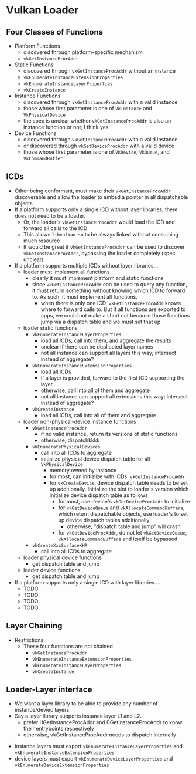 Vulkan Loader
=============

## Four Classes of Functions

- Platform Functions
  - discovered through platform-specific mechanism
  - `vkGetInstanceProcAddr`
- Static Functions
  - discovered through `vkGetInstanceProcAddr` without an instance
  - `vkEnumerateInstanceExtensionProperties`
  - `vkEnumerateInstanceLayerProperties`
  - `vkCreateInstance`
- Instance Functions
  - discovered through `vkGetInstanceProcAddr` with a valid instance
  - those whose first parameter is one of `VkInstance` and `VkPhysicalDevice`
  - the spec is unclear whether `vkGetInstanceProcAddr` is also an instance
    function or not; I think yes.
- Device Functions
  - discovered through `vkGetInstanceProcAddr` with a valid instance
  - or discovered through `vkGetDeviceProcAddr` with a valid device
  - those whose first parameter is one of `VkDevice`, `VkQueue`, and
    `VkCommandBuffer`

## ICDs

- Other being conformant,  must make their `vkGetInstanceProcAddr`
  discoverable and allow the loader to embed a pointer in all dispatchable
  objects
- If a platform supports only a single ICD without layer libraries, there does
  not need to be a loader.
  - Or, the loader's `vkGetInstanceProcAddr` would load the ICD and forward
    all calls to the ICD
  - This allows `libvulkan.so` to be always linked without consuming much
    resource
  - It would be great if `vkGetInstanceProcAddr` can be used to discover
    `vkGetInstanceProcAddr`, bypassing the loader completely (spec unclear)
- If a platform supports multiple ICDs without layer libraries...
  - loader must implement all functions
    - clearly it must implement platform and static functions
    - since `vkGetInstanceProcAddr` can be used to query any function, it must
      return something without knowing which ICD to forward to.  As such, it
      must implement all functions.
      - when there is only one ICD, `vkGetInstanceProcAddr` knows where to
        forward calls to.  But if all functions are exported to apps, we could
        not make a short cut because those functions jump via a dispatch table
        and we must set that up
  - loader static functions
    - `vkEnumerateInstanceLayerProperties`
      - load all ICDs, call into them, and aggregate the results
      - unclear if there can be duplicated layer names
      - not all instance can support all layers this way; intersect instead of
        aggregate?
    - `vkEnumerateInstanceExtensionProperties`
      - load all ICDs
      - if a layer is provided, forward to the first ICD supporting the layer
      - otherwise, call into all of them and aggregate
      - not all instance can support all extensions this way; intersect instead
        of aggregate?
    - `vkCreateInstance`
      - load all ICDs, call into all of them and aggregate
  - loader non-physical-device instance functions
    - `vkGetInstanceProcAddr`
      - if no valid instance, return its versions of static functions
      - otherwise, dispatchkkkk
    - `vkEnumeratePhysicalDevices`
      - call into all ICDs to aggregate
      - initialize physical device dispatch table for all `VkPhysicalDevice`
        - memory owned by instance
        - for most, can initialize with ICDs' `vkGetInstanceProcAddr`
        - for `vkCreateDevice`, device dispatch table needs to be set up
          additionally.  Initialize the slot to loader's version which
          initialize device dispatch table as follows
          - for most, use device's `vkGetDeviceProcAddr` to initialize
          - for `vkGetDeviceQueue` and `vkAllocateCommandBuffers`, which return
            dispatchable objects, use loader's to set up device dispatch tables
            additionally
            - otherwise, "dispatch table and jump" will crash
          - for `vkGetDeviceProcAddr`, do not let `vkGetDeviceQueue`,
            `vkAllocateCommandBuffers` and itself be bypassed
    - `vkCreateXxxSurfaceKHR`
      - call into all ICDs to aggregate
  - loader physical device functions
    - get dispatch table and jump
  - loader device functions
    - get dispatch table and jump
- If a platform supports only a single ICD with layer libraries....
  - TODO
  - TODO
  - TODO
  - TODO

## Layer Chaining

- Restrictions
  - These four functions are not chained
    - `vkGetInstanceProcAddr`
    - `vkEnumerateInstanceExtensionProperties`
    - `vkEnumerateInstanceLayerProperties`
    - `vkCreateInstance`

## Loader-Layer interface

- We want a layer library to be able to provide any number of instance/deviec
  layers
- Say a layer library supports instance layer L1 and L2.
  - prefer l1GetInstanceProcAddr and l1GetInstanceProcAddr to know their
    entrypoints respectively
  - otherwise, vkGetInstanceProcAddr needs to dispatch internally

* instance layers must export `vkEnumerateInstanceLayerProperties` and
  `vkEnumerateInstanceExtensionProperties`
* device layers must export `vkEnumerateDeviceLayerProperties` and
  `vkEnumerateDeviceExtensionProperties`
